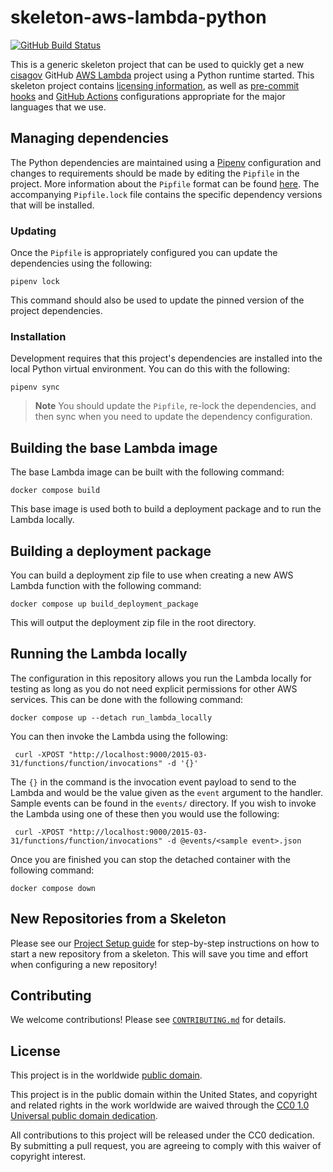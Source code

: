 # skeleton-aws-lambda-python #

[![GitHub Build Status](https://github.com/cisagov/skeleton-aws-lambda-python/workflows/build/badge.svg)](https://github.com/cisagov/skeleton-aws-lambda-python/actions)

This is a generic skeleton project that can be used to quickly get a
new [cisagov](https://github.com/cisagov) GitHub
[AWS Lambda](https://aws.amazon.com/lambda/) project using a Python runtime
started. This skeleton project contains [licensing information](LICENSE), as
well as [pre-commit hooks](https://pre-commit.com) and
[GitHub Actions](https://github.com/features/actions) configurations
appropriate for the major languages that we use.

## Managing dependencies ##

The Python dependencies are maintained using a [Pipenv](https://github.com/pypa/pipenv)
configuration and changes to requirements should be made by editing the
`Pipfile` in the project. More information about the `Pipfile` format can be
found [here](https://pipenv.pypa.io/en/latest/basics/#example-pipfile-pipfile-lock).
The accompanying `Pipfile.lock` file contains the specific dependency versions
that will be installed.

### Updating ###

Once the `Pipfile` is appropriately configured you can update the dependencies
using the following:

```console
pipenv lock
```

This command should also be used to update the pinned version of the project
dependencies.

### Installation ###

Development requires that this project's dependencies are installed into the
local Python virtual environment. You can do this with the following:

```console
pipenv sync
```

> **Note**
> You should update the `Pipfile`, re-lock the dependencies, and then sync when
> you need to update the dependency configuration.

## Building the base Lambda image ##

The base Lambda image can be built with the following command:

```console
docker compose build
```

This base image is used both to build a deployment package and to run the
Lambda locally.

## Building a deployment package ##

You can build a deployment zip file to use when creating a new AWS Lambda
function with the following command:

```console
docker compose up build_deployment_package
```

This will output the deployment zip file in the root directory.

## Running the Lambda locally ##

The configuration in this repository allows you run the Lambda locally for
testing as long as you do not need explicit permissions for other AWS
services. This can be done with the following command:

```console
docker compose up --detach run_lambda_locally
```

You can then invoke the Lambda using the following:

```console
 curl -XPOST "http://localhost:9000/2015-03-31/functions/function/invocations" -d '{}'
```

The `{}` in the command is the invocation event payload to send to the Lambda
and would be the value given as the `event` argument to the handler. Sample
events can be found in the `events/` directory. If you wish to invoke the
Lambda using one of these then you would use the following:

```console
 curl -XPOST "http://localhost:9000/2015-03-31/functions/function/invocations" -d @events/<sample event>.json
```

Once you are finished you can stop the detached container with the following command:

```console
docker compose down
```

## New Repositories from a Skeleton ##

Please see our [Project Setup guide](https://github.com/cisagov/development-guide/tree/develop/project_setup)
for step-by-step instructions on how to start a new repository from
a skeleton. This will save you time and effort when configuring a
new repository!

## Contributing ##

We welcome contributions!  Please see [`CONTRIBUTING.md`](CONTRIBUTING.md) for
details.

## License ##

This project is in the worldwide [public domain](LICENSE).

This project is in the public domain within the United States, and
copyright and related rights in the work worldwide are waived through
the [CC0 1.0 Universal public domain
dedication](https://creativecommons.org/publicdomain/zero/1.0/).

All contributions to this project will be released under the CC0
dedication. By submitting a pull request, you are agreeing to comply
with this waiver of copyright interest.
